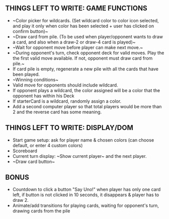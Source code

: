 ## THINGS LEFT TO WRITE: GAME FUNCTIONS
* ~Color picker for wildcards. (Set wildcard color to color icon selected, and play it only when color has been selected + user has clicked on confirm button)~
* ~Draw card from pile. (To be used when player/opponent wants to draw a card, and also when a draw-2 or draw-4 card is played)~
* ~Wait for opponent move before player can make next move.~
* ~During opponent's turn, check opponent deck for valid moves. Play the the first valid move available. If not, opponent must draw card from pile.~
* If card pile is empty, regenerate a new pile with all the cards that have been played.
* ~Winning conditions~
* Valid move for opponents should include wildcard.
* If opponent plays a wildcard, the color assigned will be a color that the opponent has within his Deck
* If starterCard is a wildcard, randomly assign a color.
* Add a second computer player so that total players would be more than 2 and the reverse card has some meaning.


## THINGS LEFT TO WRITE: DISPLAY/DOM
* Start game setup: ask for player name & chosen colors (can choose default, or enter 4 custom colors)
* Scoreboard
* Current turn display: ~Show current player~ and the next player.
* ~Draw card button~


## BONUS        
* Countdown to click a button "Say Uno!" when player has only one card left, if button is not clicked in 10 seconds, it disappears & player has to draw 2.
* Animate/add transitions for playing cards, waiting for opponent's turn, drawing cards from the pile
